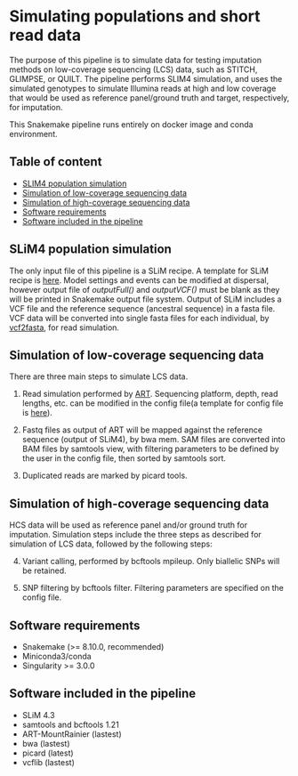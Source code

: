 # Simulating populations and short read data

The purpose of this pipeline is to simulate data for testing imputation methods on low-coverage sequencing (LCS) data, such as STITCH, GLIMPSE, or QUILT. The pipeline performs SLIM4 simulation, and uses the simulated genotypes to simulate Illumina reads at high and low coverage that would be used as reference panel/ground truth and target, respectively, for imputation.

This Snakemake pipeline runs entirely on docker image and conda environment.

## Table of content

- [SLIM4 population simulation](#slim4-population-simulation)
- [Simulation of low-coverage sequencing data](#simulation-of-low-coverage-sequencing-data)
- [Simulation of high-coverage sequencing data](#simulation-of-high-coverage-sequencing-data)
- [Software requirements](#software-requirements)
- [Software included in the pipeline](#software-included-in-the-pipeline)

## SLiM4 population simulation 

The only input file of this pipeline is a SLiM recipe. A template for SLiM recipe is [here](./test/test.slim). Model settings and events can be modified at dispersal, however output file of *outputFull()* and *outputVCF()* must be blank as they will be printed in Snakemake output file system. Output of SLiM includes a VCF file and the reference sequence (ancestral sequence) in a fasta file. VCF data will be converted into single fasta files for each individual, by [vcf2fasta](https://github.com/vcflib/vcflib/blob/master/doc/vcf2fasta.md), for read simulation.

## Simulation of low-coverage sequencing data

There are three main steps to simulate LCS data.

1. Read simulation performed by [ART](https://www.niehs.nih.gov/research/resources/software/biostatistics/art). Sequencing platform, depth, read lengths, etc. can be modified in the config file(a template for config file is [here](config.yaml)).

2. Fastq files as output of ART will be mapped against the reference sequence (output of SLiM4), by bwa mem. SAM files are converted into BAM files by samtools view, with filtering parameters to be defined by the user in the config file, then sorted by samtools sort.

3. Duplicated reads are marked by picard tools.

## Simulation of high-coverage sequencing data

HCS data will be used as reference panel and/or ground truth for imputation. Simulation steps include the three steps as described for simulation of LCS data, followed by the following steps:

4. Variant calling, performed by bcftools mpileup. Only biallelic SNPs will be retained.

5. SNP filtering by bcftools filter. Filtering parameters are specified on the config file.

## Software requirements
- Snakemake (>= 8.10.0, recommended)
- Miniconda3/conda
- Singularity >= 3.0.0

## Software included in the pipeline
- SLiM 4.3
- samtools and bcftools 1.21
- ART-MountRainier (lastest)
- bwa (lastest)
- picard (latest)
- vcflib (lastest)
